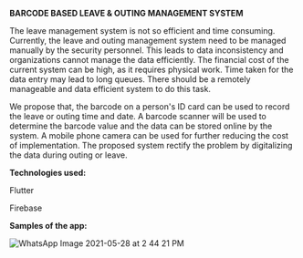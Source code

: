 **BARCODE BASED LEAVE & OUTING MANAGEMENT SYSTEM**

The leave management system is not so efficient and time consuming. Currently, the leave and outing management system need to be managed manually by the security personnel. This leads to data inconsistency and organizations cannot manage the data efficiently. The financial cost of the current system can be high, as it requires physical work. Time taken for the data entry may lead to long queues. There should be a remotely manageable and data efficient system to do this task. 

We propose that, the barcode on a person's ID card can be used to record the leave or outing time and date. A barcode scanner will be used to determine the barcode value and the data can be stored online by the system. A mobile phone camera can be used for further reducing the cost of implementation. The proposed system rectify the problem by digitalizing the data during outing or leave.

**Technologies used:**

Flutter

Firebase

**Samples of the app:**

![WhatsApp Image 2021-05-28 at 2 44 21 PM](https://user-images.githubusercontent.com/48490968/120586695-9b30e500-c451-11eb-89c0-d734c420ea6b.jpeg)

